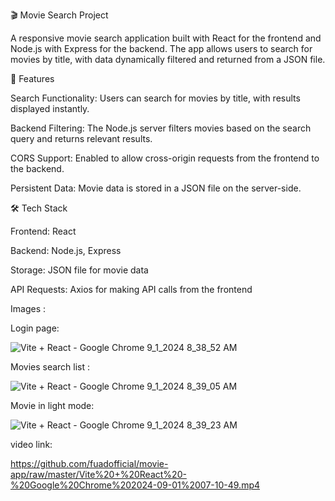 🎬 Movie Search Project





A responsive movie search application built with React for the frontend and Node.js with Express for the backend. The app allows users to search for movies by title, with data dynamically filtered and returned from a JSON file.


  





🚀 Features



Search Functionality: Users can search for movies by title, with results displayed instantly.



Backend Filtering: The Node.js server filters movies based on the search query and returns relevant results.



CORS Support: Enabled to allow cross-origin requests from the frontend to the backend.



Persistent Data: Movie data is stored in a JSON file on the server-side.





🛠️ Tech Stack



Frontend: React



Backend: Node.js, Express



Storage: JSON file for movie data



API Requests: Axios for making API calls from the frontend



Images :


Login page:



![Vite + React - Google Chrome 9_1_2024 8_38_52 AM](https://github.com/user-attachments/assets/daaa4547-ddc5-4ff0-b159-650ff6edc666)



Movies search list :



![Vite + React - Google Chrome 9_1_2024 8_39_05 AM](https://github.com/user-attachments/assets/94af1c4a-bed8-40bc-ac2a-c7361ae301e1)



Movie in light mode:




![Vite + React - Google Chrome 9_1_2024 8_39_23 AM](https://github.com/user-attachments/assets/65de3c0d-9b4c-4b53-9cb3-be56fa6eb413)


video link:


https://github.com/fuadofficial/movie-app/raw/master/Vite%20+%20React%20-%20Google%20Chrome%202024-09-01%2007-10-49.mp4


